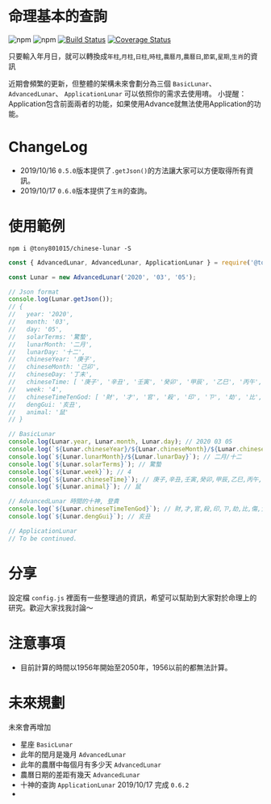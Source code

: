 # 命理基本的查詢
![npm](https://img.shields.io/npm/v/@tony801015/chinese-lunar)
![npm](https://img.shields.io/npm/dm/@tony801015/chinese-lunar)
[![Build Status](https://travis-ci.org/tony801015/chinese-lunar.svg?branch=master)](https://travis-ci.org/tony801015/chinese-lunar)
[![Coverage Status](https://coveralls.io/repos/github/tony801015/chinese-lunar/badge.svg?branch=master)](https://coveralls.io/github/tony801015/chinese-lunar?branch=master)

只要輸入年月日，就可以轉換成`年柱`,`月柱`,`日柱`,`時柱`,`農曆月`,`農曆日`,`節氣`,`星期`,`生肖`的資訊  

近期會頻繁的更新，但整體的架構未來會劃分為三個 `BasicLunar`、`AdvancedLunar`、 `ApplicationLunar` 可以依照你的需求去使用唷。 小提醒：Application包含前面兩者的功能，如果使用Advance就無法使用Application的功能。

# ChangeLog
- 2019/10/16 `0.5.0`版本提供了`.getJson()`的方法讓大家可以方便取得所有資訊。  
- 2019/10/17 `0.6.0`版本提供了`生肖`的查詢。

# 使用範例
```
npm i @tony801015/chinese-lunar -S
```

```js
const { AdvancedLunar, AdvancedLunar, ApplicationLunar } = require('@tony801015/chinese-lunar');

const Lunar = new AdvancedLunar('2020', '03', '05');

// Json format
console.log(Lunar.getJson());
// { 
//   year: '2020',
//   month: '03',
//   day: '05',
//   solarTerms: '驚蟄',
//   lunarMonth: '二月',
//   lunarDay: '十二',
//   chineseYear: '庚子',
//   chineseMonth: '己卯',
//   chineseDay: '丁未',
//   chineseTime: [ '庚子', '辛丑', '壬寅', '癸卯', '甲辰', '乙巳', '丙午', '丁未', '戊申', '己酉', '庚戌', '辛亥' ],
//   week: '4',
//   chineseTimeTenGod: [ '財', '才', '官', '殺', '印', 'ㄗ', '劫', '比', '傷', '食', '財', '才' ],
//   dengGui: '亥丑',
//   animal: '鼠' 
// }

// BasicLunar
console.log(Lunar.year, Lunar.month, Lunar.day); // 2020 03 05
console.log(`${Lunar.chineseYear}/${Lunar.chineseMonth}/${Lunar.chineseDay}`); // 庚子/己卯/丁未
console.log(`${Lunar.lunarMonth}/${Lunar.lunarDay}`); // 二月/十二
console.log(`${Lunar.solarTerms}`); // 驚蟄
console.log(`${Lunar.week}`); // 4
console.log(`${Lunar.chineseTime}`); // 庚子,辛丑,壬寅,癸卯,甲辰,乙巳,丙午,丁未,戊申,己酉,庚戌,辛亥
console.log(`${Lunar.animal}`); // 鼠

// AdvancedLunar 時間的十神, 登貴
console.log(`${Lunar.chineseTimeTenGod}`); // 財,才,官,殺,印,ㄗ,劫,比,傷,食,財,才
console.log(`${Lunar.dengGui}`); // 亥丑

// ApplicationLunar
// To be continued.
```

# 分享

設定檔 `config.js` 裡面有一些整理過的資訊，希望可以幫助到大家對於命理上的研究。歡迎大家找我討論～

# 注意事項
- 目前計算的時間以1956年開始至2050年，1956以前的都無法計算。

# 未來規劃

未來會再增加 
- 星座 `BasicLunar`
- 此年的閏月是幾月 `AdvancedLunar`
- 此年的農曆中每個月有多少天 `AdvancedLunar`
- 農曆日期的差距有幾天 `AdvancedLunar`
- 十神的查詢 `ApplicationLunar` 2019/10/17 完成 `0.6.2`
- 
